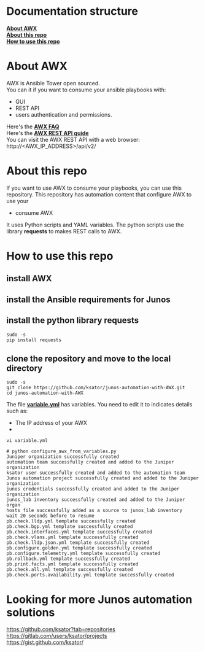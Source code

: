 # Documentation structure
[**About AWX**](README.md#about-this-project)  
[**About this repo**](README.md#about-this-repo)  
[**How to use this repo**](README.md#how-to-use-this-repo)  

# About AWX

AWX is Ansible Tower open sourced.  
You can it if you want to consume your ansible playbooks with:
- GUI
- REST API
- users authentication and permissions. 

Here's the [**AWX FAQ**](https://www.ansible.com/products/awx-project/faq)  
Here's the [**AWX REST API guide**](http://docs.ansible.com/ansible-tower/2.3.0/html/towerapi/index.html)  
You can visit the AWX REST API with a web browser: http://<AWX_IP_ADDRESS>/api/v2/  

# About this repo  

If you want to use AWX to consume your playbooks, you can use this repository. 
This repository has automation content that configure AWX to use your  
- consume AWX  

It uses Python scripts and YAML variables. The python scripts use the library **requests** to makes REST calls to AWX.   

# How to use this repo 

## install AWX

## install the Ansible requirements for Junos

## install the python library **requests**
```
sudo -s
pip install requests
```
## clone the repository and move to the local directory
```
sudo -s
git clone https://github.com/ksator/junos-automation-with-AWX.git
cd junos-automation-with-AWX
```

The file [**variable.yml**](variable.yml) has variables. You need to edit it to indicates details such as: 
- The IP address of your AWX  
- 


```
vi variable.yml
```
```
# python configure_awx_from_variables.py 
Juniper organization successfully created
automation team successfully created and added to the Juniper organization
ksator user successfully created and added to the automation team
Junos automation project successfully created and added to the Juniper organization
junos credentials successfully created and added to the Juniper organization
junos_lab inventory successfully created and added to the Juniper organ
hosts file successfully added as a source to junos_lab inventory
wait 20 seconds before to resume
pb.check.lldp.yml template successfully created
pb.check.bgp.yml template successfully created
pb.check.interfaces.yml template successfully created
pb.check.vlans.yml template successfully created
pb.check.lldp.json.yml template successfully created
pb.configure.golden.yml template successfully created
pb.configure.telemetry.yml template successfully created
pb.rollback.yml template successfully created
pb.print.facts.yml template successfully created
pb.check.all.yml template successfully created
pb.check.ports.availability.yml template successfully created
```
# Looking for more Junos automation solutions

https://github.com/ksator?tab=repositories  
https://gitlab.com/users/ksator/projects  
https://gist.github.com/ksator/  

